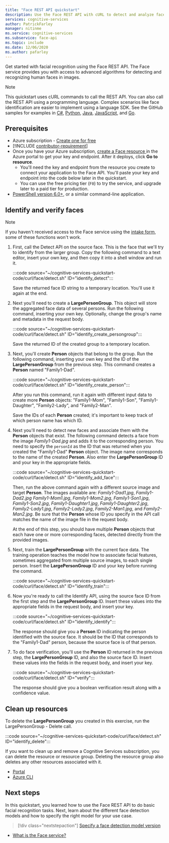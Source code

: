 ```yaml
---
title: "Face REST API quickstart"
description: Use the Face REST API with cURL to detect and analyze faces.
services: cognitive-services
author: PatrickFarley
manager: nitinme
ms.service: cognitive-services
ms.subservice: face-api
ms.topic: include
ms.date: 12/06/2020
ms.author: pafarley
---
```


Get started with facial recognition using the Face REST API. The Face service provides you with access to advanced algorithms for detecting and recognizing human faces in images.

> [!NOTE]
> This quickstart uses cURL commands to call the REST API. You can also call the REST API using a programming language. Complex scenarios like face identification are easier to implement using a language SDK. See the GitHub samples for examples in [C#](https://github.com/Azure-Samples/cognitive-services-quickstart-code/tree/master/dotnet/Face/rest), [Python](https://github.com/Azure-Samples/cognitive-services-quickstart-code/tree/master/python/Face/rest), [Java](https://github.com/Azure-Samples/cognitive-services-quickstart-code/tree/master/java/Face/rest), [JavaScript](https://github.com/Azure-Samples/cognitive-services-quickstart-code/tree/master/javascript/Face/rest), and [Go](https://github.com/Azure-Samples/cognitive-services-quickstart-code/tree/master/go/Face/rest).

## Prerequisites

* Azure subscription - [Create one for free](https://azure.microsoft.com/free/cognitive-services/)
* [!INCLUDE [contributor-requirement](../../includes/quickstarts/contributor-requirement.md)]
* Once you have your Azure subscription, <a href="https://portal.azure.com/#create/Microsoft.CognitiveServicesFace"  title="Create a Face resource"  target="_blank">create a Face resource </a> in the Azure portal to get your key and endpoint. After it deploys, click **Go to resource**.
    * You'll need the key and endpoint from the resource you create to connect your application to the Face API. You'll paste your key and endpoint into the code below later in the quickstart.
    * You can use the free pricing tier (`F0`) to try the service, and upgrade later to a paid tier for production.
* [PowerShell version 6.0+](/powershell/scripting/install/installing-powershell-core-on-windows), or a similar command-line application.



## Identify and verify faces

> [!NOTE]
> If you haven't received access to the Face service using the [intake form](https://aka.ms/facerecognition), some of these functions won't work.

1. First, call the Detect API on the source face. This is the face that we'll try to identify from the larger group. Copy the following command to a text editor, insert your own key, and then copy it into a shell window and run it.

    :::code source="~/cognitive-services-quickstart-code/curl/face/detect.sh" ID="identify_detect":::

    Save the returned face ID string to a temporary location. You'll use it again at the end.

1. Next you'll need to create a **LargePersonGroup**. This object will store the aggregated face data of several persons. Run the following command, inserting your own key. Optionally, change the group's name and metadata in the request body.

    :::code source="~/cognitive-services-quickstart-code/curl/face/detect.sh" ID="identify_create_persongroup":::

    Save the returned ID of the created group to a temporary location.

1. Next, you'll create **Person** objects that belong to the group. Run the following command, inserting your own key and the ID of the **LargePersonGroup** from the previous step. This command creates a **Person** named "Family1-Dad".

    :::code source="~/cognitive-services-quickstart-code/curl/face/detect.sh" ID="identify_create_person":::

    After you run this command, run it again with different input data to create more **Person** objects: "Family1-Mom", "Family1-Son", "Family1-Daughter", "Family2-Lady", and "Family2-Man".

    Save the IDs of each **Person** created; it's important to keep track of which person name has which ID.

1. Next you'll need to detect new faces and associate them with the **Person** objects that exist. The following command detects a face from the image *Family1-Dad.jpg* and adds it to the corresponding person. You need to specify the `personId` as the ID that was returned when you created the "Family1-Dad" **Person** object. The image name corresponds to the name of the created **Person**. Also enter the **LargePersonGroup** ID and your key in the appropriate fields.

    :::code source="~/cognitive-services-quickstart-code/curl/face/detect.sh" ID="identify_add_face":::

    Then, run the above command again with a different source image and target **Person**. The images available are: *Family1-Dad1.jpg*, *Family1-Dad2.jpg* *Family1-Mom1.jpg*, *Family1-Mom2.jpg*, *Family1-Son1.jpg*, *Family1-Son2.jpg*, *Family1-Daughter1.jpg*, *Family1-Daughter2.jpg*, *Family2-Lady1.jpg*, *Family2-Lady2.jpg*, *Family2-Man1.jpg*, and *Family2-Man2.jpg*. Be sure that the **Person** whose ID you specify in the API call matches the name of the image file in the request body.

    At the end of this step, you should have multiple **Person** objects that each have one or more corresponding faces, detected directly from the provided images.

1. Next, train the **LargePersonGroup** with the current face data. The training operation teaches the model how to associate facial features, sometimes aggregated from multiple source images, to each single person. Insert the **LargePersonGroup** ID and your key before running the command.

    :::code source="~/cognitive-services-quickstart-code/curl/face/detect.sh" ID="identify_train":::
 
1. Now you're ready to call the Identify API, using the source face ID from the first step and the **LargePersonGroup** ID. Insert these values into the appropriate fields in the request body, and insert your key.

    :::code source="~/cognitive-services-quickstart-code/curl/face/detect.sh" ID="identify_identify":::

    The response should give you a **Person** ID indicating the person identified with the source face. It should be the ID that corresponds to the "Family1-Dad" person, because the source face is of that person.

1. To do face verification, you'll use the **Person** ID returned in the previous step, the **LargePersonGroup** ID, and also the source face ID. Insert these values into the fields in the request body, and insert your key.

    :::code source="~/cognitive-services-quickstart-code/curl/face/detect.sh" ID="verify":::

    The response should give you a boolean verification result along with a confidence value.



## Clean up resources

To delete the **LargePersonGroup** you created in this exercise, run the LargePersonGroup - Delete call.

:::code source="~/cognitive-services-quickstart-code/curl/face/detect.sh" ID="identify_delete":::

If you want to clean up and remove a Cognitive Services subscription, you can delete the resource or resource group. Deleting the resource group also deletes any other resources associated with it.

* [Portal](../../cognitive-services-apis-create-account.md#clean-up-resources)
* [Azure CLI](../../cognitive-services-apis-create-account-cli.md#clean-up-resources)

## Next steps

In this quickstart, you learned how to use the Face REST API to do basic facial recognition tasks. Next, learn about the different face detection models and how to specify the right model for your use case.

> [!div class="nextstepaction"]
> [Specify a face detection model version](../how-to/specify-detection-model.md)

* [What is the Face service?](../overview-identity.md)
